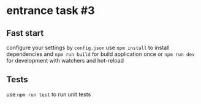 # entrance task #3

## Fast start
configure your settings by `config.json`
use `npm install` to install dependencies
and `npm run build` for build application once
or `npm run dev` for development with watchers and hot-reload

## Tests
use `npm run test` to run unit tests
